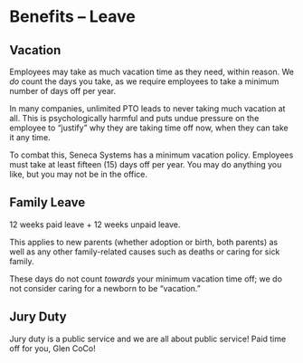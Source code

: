 # Benefits – Leave

## Vacation

Employees may take as much vacation time as they need, within reason. We *do* count the days you take, as we require employees to take a minimum number of days off per year.

In many companies, unlimited PTO leads to never taking much vacation at all. This is psychologically harmful and puts undue pressure on the employee to “justify” why they are taking time off now, when they can take it any time.

To combat this, Seneca Systems has a minimum vacation policy. Employees must take at least fifteen (15) days off per year. You may do anything you like, but you may not be in the office.

## Family Leave

12 weeks paid leave + 12 weeks unpaid leave.

This applies to new parents (whether adoption or birth, both parents) as well as any other family-related causes such as deaths or caring for sick family.

These days do not count *towards* your minimum vacation time off; we do not consider caring for a newborn to be “vacation.”

## Jury Duty

Jury duty is a public service and we are all about public service! Paid time off for you, Glen CoCo!
